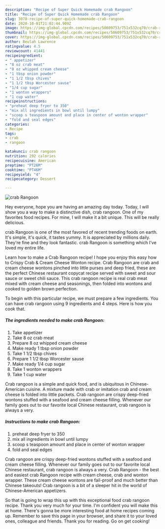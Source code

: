 ```yaml
---
description: "Recipe of Super Quick Homemade crab Rangoon"
title: "Recipe of Super Quick Homemade crab Rangoon"
slug: 3078-recipe-of-super-quick-homemade-crab-rangoon
date: 2020-10-01T21:02:44.909Z
image: https://img-global.cpcdn.com/recipes/50609753/751x532cq70/crab-rangoon-recipe-main-photo.jpg
thumbnail: https://img-global.cpcdn.com/recipes/50609753/751x532cq70/crab-rangoon-recipe-main-photo.jpg
cover: https://img-global.cpcdn.com/recipes/50609753/751x532cq70/crab-rangoon-recipe-main-photo.jpg
author: Beulah Lawrence
ratingvalue: 4.5
reviewcount: 41441
recipeingredient:
- " appetizer"
- "8 oz crab meat"
- "8 oz whipped cream cheese"
- "1 tbsp onion powder"
- "1 1/2 tbsp chives"
- "1 1/2 tbsp Worcester sause"
- "1/4 cup sugar"
- "1 wonton wrappers"
- "1 cup water"
recipeinstructions:
- "preheat deep fryer to 350"
- "mix all ingredients in bowl until lumpy"
- "scoop s teaspoon amount and place in center of wonton wrapper"
- "fold and seal edges"
categories:
- Recipe
tags:
- crab
- rangoon

katakunci: crab rangoon 
nutrition: 292 calories
recipecuisine: American
preptime: "PT26M"
cooktime: "PT46M"
recipeyield: "4"
recipecategory: Dessert

---
```



![crab Rangoon](https://img-global.cpcdn.com/recipes/50609753/751x532cq70/crab-rangoon-recipe-main-photo.jpg)

Hey everyone, hope you are having an amazing day today. Today, I will show you a way to make a distinctive dish, crab rangoon. One of my favorites food recipes. For mine, I will make it a bit unique. This will be really delicious.

crab Rangoon is one of the most favored of recent trending foods on earth. It's simple, it's quick, it tastes yummy. It is appreciated by millions daily. They're fine and they look fantastic. crab Rangoon is something which I've loved my entire life.

Learn how to make a Crab Rangoon recipe! I hope you enjoy this easy how to Crispy Crab &amp; Cream Cheese Wonton recipe. Crab Rangoon are crab and cream cheese wontons pinched into little purses and deep fried, these are the perfect Chinese restaurant copycat recipe served with sweet and sour sauce or sweet chili sauce. This crab rangoon recipe is real crab meat mixed with cream cheese and seasonings, then folded into wontons and cooked to golden brown perfection.


To begin with this particular recipe, we must prepare a few ingredients. You can have crab rangoon using 9 ingredients and 4 steps. Here is how you cook that.

<!--inarticleads1-->

##### The ingredients needed to make crab Rangoon:

1. Take  appetizer
1. Take 8 oz crab meat
1. Prepare 8 oz whipped cream cheese
1. Make ready 1 tbsp onion powder
1. Take 1 1/2 tbsp chives
1. Prepare 1 1/2 tbsp Worcester sause
1. Make ready 1/4 cup sugar
1. Take 1 wonton wrappers
1. Take 1 cup water


Crab rangoon is a simple and quick food, and is ubiquitous in Chinese-American cuisine. A mixture made with crab or imitation crab and cream cheese is folded into little packets. Crab rangoon are crispy deep-fried wontons stuffed with a seafood and cream cheese filling. Whenever our family goes out to our favorite local Chinese restaurant, crab rangoon is always a very. 

<!--inarticleads2-->

##### Instructions to make crab Rangoon:

1. preheat deep fryer to 350
1. mix all ingredients in bowl until lumpy
1. scoop s teaspoon amount and place in center of wonton wrapper
1. fold and seal edges


Crab rangoon are crispy deep-fried wontons stuffed with a seafood and cream cheese filling. Whenever our family goes out to our favorite local Chinese restaurant, crab rangoon is always a very. Crab Rangoon - the best and easiest crab Rangoon recipe with cream cheese, crab and wonton wrapper. These cream cheese wontons are fail-proof and much better than Chinese takeouts! Crab rangoon is a bit of a sleeper hit in the world of Chinese-American appetizers. 

So that is going to wrap this up with this exceptional food crab rangoon recipe. Thank you very much for your time. I'm confident you will make this at home. There's gonna be more interesting food at home recipes coming up. Remember to save this page in your browser, and share it to your loved ones, colleague and friends. Thank you for reading. Go on get cooking!
